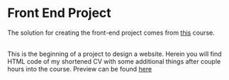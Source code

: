 # Front End Project #
The solution for creating the front-end project comes from [this](udemy.com/course/the-complete-web-development-bootcamp/) course.

<br> This is the beginning of a project to design a website. Herein you will find HTML code of my shortened CV with some additional things after couple hours into the course. Preview can be found [here](https://aurimas13.github.io/front-end-web/) </br>
